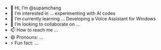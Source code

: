 - 👋 Hi, I’m @supamchang
- 👀 I’m interested in ... experimenting with AI codes
- 🌱 I’m currently learning ... Developing a Voice Assistant for Windows
- 💞️ I’m looking to collaborate on ...
- 📫 How to reach me ... 
- 😄 Pronouns: ...
- ⚡ Fun fact: ...

<!---
supamchang/supamchang is a ✨ special ✨ repository because its `README.md` (this file) appears on your GitHub profile.
You can click the Preview link to take a look at your changes.
--->
